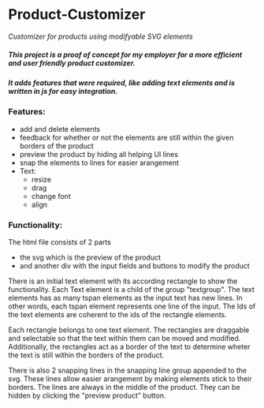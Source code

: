 # Product-Customizer
_Customizer for products using modifyable SVG elements_

##### This project is a proof of concept for my employer for a more efficient and user friendly product customizer.
##### It adds features that were required, like adding text elements and is written in js for easy integration.

### Features:
- add and delete elements
- feedback for whether or not the elements are still within the given borders of the product
- preview the product by hiding all helping UI lines
- snap the elements to lines for easier arangement
- Text:
  - resize
  - drag
  - change font
  - align

### Functionality:

The html file consists of 2 parts 
- the svg which is the preview of the product 
- and another div with the input fields and buttons to modify the product

There is an initial text element with its according rectangle to show the functionality.
Each Text element is a child of the group "textgroup".
The text elements has as many tspan elements as the input text has new lines. In other words, each tspan element represents one line of the input.
The Ids of the text elements are coherent to the ids of the rectangle elements.

Each rectangle belongs to one text element.
The rectangles are draggable and selectable so that the text within them can be moved and modified.
Additionally, the rectangles act as a border of the text to determine wheter the text is still within the borders of the product.

There is also 2 snapping lines in the snapping line group appended to the svg.
These lines allow easier arangement by making elements stick to their borders.
The lines are always in the middle of the product. They can be hidden by clicking the "preview product" button.
